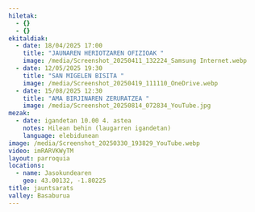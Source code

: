 ```yaml
---
hiletak:
  - {}
  - {}
ekitaldiak:
  - date: 18/04/2025 17:00
    title: "JAUNAREN HERIOTZAREN OFIZIOAK "
    image: /media/Screenshot_20250411_132224_Samsung Internet.webp
  - date: 12/05/2025 19:30
    title: "SAN MIGELEN BISITA "
    image: /media/Screenshot_20250419_111110_OneDrive.webp
  - date: 15/08/2025 12:30
    title: "AMA BIRJINAREN ZERURATZEA "
    image: /media/Screenshot_20250814_072834_YouTube.jpg
mezak:
  - date: igandetan 10.00 4. astea
    notes: Hilean behin (laugarren igandetan)
    language: elebidunean
image: /media/Screenshot_20250330_193829_YouTube.webp
video: imRARVKWyTM
layout: parroquia
locations:
  - name: Jasokundearen
    geo: 43.00132, -1.80225
title: jauntsarats
valley: Basaburua
---
```

